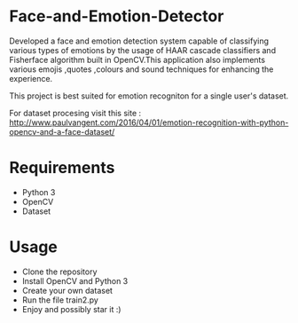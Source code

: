 # Face-and-Emotion-Detector
Developed a face and emotion detection system capable of classifying various types of emotions by the usage of HAAR cascade 
classifiers and Fisherface algorithm built in OpenCV.This application also implements various emojis ,quotes ,colours and sound 
techniques for enhancing the experience. 


This project is best suited for emotion recogniton for a single user's dataset.


For dataset procesing visit this site : http://www.paulvangent.com/2016/04/01/emotion-recognition-with-python-opencv-and-a-face-dataset/

# Requirements
* Python 3
* OpenCV
* Dataset

# Usage
* Clone the repository
* Install OpenCV and Python 3
* Create your own dataset
* Run the file train2.py
* Enjoy and possibly star it :)
